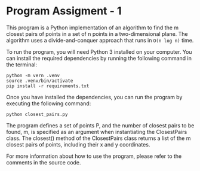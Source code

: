 # Program Assigment - 1

This program is a Python implementation of an algorithm to find the m closest pairs of points in a set of n points in a two-dimensional plane. The algorithm uses a divide-and-conquer approach that runs in `O(n log n)` time.

To run the program, you will need Python 3 installed on your computer. You can install the required dependencies by running the following command in the terminal:

```
python -m vern .venv
source .venv/bin/activate
pip install -r requirements.txt
```

Once you have installed the dependencies, you can run the program by executing the following command:

```
python closest_pairs.py
```

The program defines a set of points P, and the number of closest pairs to be found, m, is specified as an argument when instantiating the ClosestPairs class. The closest() method of the ClosestPairs class returns a list of the m closest pairs of points, including their x and y coordinates.

For more information about how to use the program, please refer to the comments in the source code.
